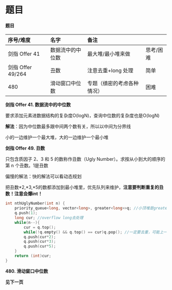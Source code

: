# 题目

#### 题目

| 序号/难度 | 名字 | 备注 |  |
| :--- | :--- | :--- | :--- |
| 剑指 Offer 41 | 数据流中的中位数 | 最大堆/最小堆来做 | 思考/困难 |
| 剑指 Offer 49/264 | 丑数 | 注意去重+long 处理 | 简单 |
| 480 | 滑动窗口中位数 | 专题（缜密的考虑各种情况） | 困难 |

**剑指 Offer 41. 数据流中的中位数**

要求添加元素进数据结构的复杂度O\(logN\)，查询中位数的复杂度也是O\(logN\)

**解法**：因为中位数最多跟中间两个数有关，所以以中间为分界线

小的一边维护一个最大堆，大的一边维护一个最小堆

**剑指 Offer 49. 丑数**

只包含质因子 2、3 和 5 的数称作丑数（Ugly Number）。求按从小到大的顺序的第 n 个丑数。1是丑数

偏慢的解法：快的解法可以看动态规划

把丑数\*2,\*3,\*5的数都添加到最小堆里，优先队列来维护，**注意要判断重复的丑数！注意会爆int！**

```cpp
int nthUglyNumber(int n) {
    priority_queue<long, vector<long>, greater<long>>q; //小顶堆是greater
    q.push(1);
    long cur; //overflow long去处理
    while(n--){
        cur = q.top();
        while(!q.empty() && q.top() == cur)q.pop(); //一定要去重，可能上一次push(6 = 3 * 2)这一次push(6 = 2 * 3)
        q.push(cur*2);
        q.push(cur*3);
        q.push(cur*5);
    }
    return (int)cur;
}
```

**480. 滑动窗口中位数**

**见下一页**

